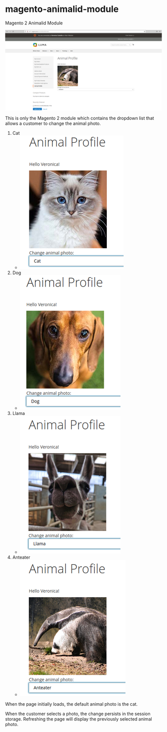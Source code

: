 # magento-animalid-module
Magento 2 Animalid Module

![banner](https://raw.githubusercontent.com/tbcabagay/magento-animalid-module/0a6cda1544e48255db4d5e6642d72ddab413cd32/banner.png)

This is only the Magento 2 module which contains the dropdown list that allows a customer to change the animal photo.

1. Cat
    - ![cat](https://raw.githubusercontent.com/tbcabagay/magento-animalid-module/main/cat.png)
2. Dog
    - ![dog](https://raw.githubusercontent.com/tbcabagay/magento-animalid-module/main/dog.png)
3. Llama
    - ![llama](https://raw.githubusercontent.com/tbcabagay/magento-animalid-module/main/llama.png)
4. Anteater
    - ![anteater](https://raw.githubusercontent.com/tbcabagay/magento-animalid-module/main/anteater.png)

When the page initially loads, the default animal photo is the cat.

When the customer selects a photo, the change persists in the session storage. Refreshing the page will display the previously selected animal photo.
